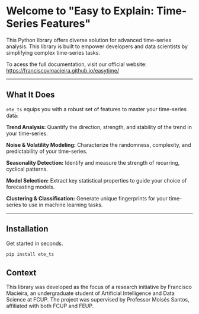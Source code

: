 # Welcome to "Easy to Explain: Time-Series Features"

This Python library offers diverse solution for advanced time-series analysis. This library is built to empower developers and data scientists by simplifying complex time-series tasks.

To acess the full documentation, visit our official website: https://franciscovmacieira.github.io/easytime/

---

## What It Does

`ete_ts` equips you with a robust set of features to master your time-series data:

**Trend Analysis:** Quantify the direction, strength, and stability of the trend in your time-series.

**Noise & Volatility Modeling:** Characterize the randomness, complexity, and predictability of your time-series.

**Seasonality Detection:** Identify and measure the strength of recurring, cyclical patterns.

**Model Selection:** Extract key statistical properties to guide your choice of forecasting models.

**Clustering & Classification:** Generate unique fingerprints for your time-series to use in machine learning tasks.

---

## Installation

Get started in seconds.

```bash
pip install ete_ts
```

## Context

This library was developed as the focus of a research initiative by Francisco Macieira, an undergraduate student of Artificial Intelligence and Data Science at FCUP. The project was supervised by Professor Moisés Santos, affiliated with both FCUP and FEUP.